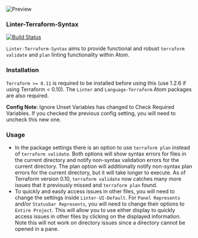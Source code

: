 ![Preview](https://raw.githubusercontent.com/mschuchard/linter-terraform-syntax/master/linter_terraform_syntax.png)

### Linter-Terraform-Syntax
[![Build Status](https://travis-ci.org/mschuchard/linter-terraform-syntax.svg?branch=master)](https://travis-ci.org/mschuchard/linter-terraform-syntax)

`Linter-Terraform-Syntax` aims to provide functional and robust `terraform validate` and `plan` linting functionality within Atom.

### Installation
`Terraform >= 0.11` is required to be installed before using this (use 1.2.6 if using Terraform < 0.10). The `Linter` and `Language-Terraform` Atom packages are also required.

**Config Note**: Ignore Unset Variables has changed to Check Required Variables. If you checked the previous config setting, you will need to uncheck this new one.

### Usage
- In the package settings there is an option to use `terraform plan` instead of `terraform validate`. Both options will show syntax errors for files in the current directory and notify non-syntax validation errors for the current directory. The plan option will additionally notify non-syntax plan errors for the current directory, but it will take longer to execute. As of Terraform version 0.10, `terraform validate` now catches many more issues that it previously missed and `terraform plan` found.
- To quickly and easily access issues in other files, you will need to change the settings inside `Linter-UI-Default`. For `Panel Represents` and/or `Statusbar Represents`, you will need to change their options to `Entire Project`. This will allow you to use either display to quickly access issues in other files by clicking on the displayed information. Note this will not work on directory issues since a directory cannot be opened in a pane.
